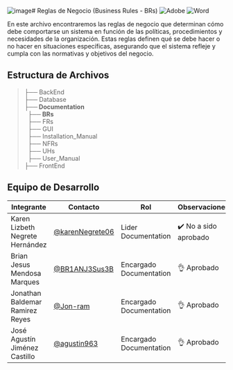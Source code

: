 ![image](https://github.com/user-attachments/assets/eeabf973-fbd2-40d3-a891-d4550777cf60)# Reglas de Negocio (Business Rules - BRs) ![Adobe](https://img.shields.io/badge/adobe-%23FF0000.svg?style=for-the-badge&logo=adobe&logoColor=white) ![Word](https://img.shields.io/badge/Microsoft_Word-2B579A?style=for-the-badge&logo=microsoft-word&logoColor=white)


En este archivo encontraremos las reglas de negocio que determinan cómo debe comportarse un sistema en función de las políticas, procedimientos y necesidades de la organización. Estas reglas definen qué se debe hacer o no hacer en situaciones específicas, asegurando que el sistema refleje y cumpla con las normativas y objetivos del negocio.

## Estructura de Archivos

>├── BackEnd <br>
>├── Database <br>
>**├── Documentation** <br>
>&nbsp;&nbsp;**├── BRs** <br>
>&nbsp;&nbsp;├── FRs <br>
>&nbsp;&nbsp;├── GUI <br>
>&nbsp;&nbsp;├── Installation_Manual <br>
>&nbsp;&nbsp;├── NFRs  <br>
>&nbsp;&nbsp;├── UHs  <br>
>&nbsp;&nbsp;├── User_Manual  <br>
>├── FrontEnd   <br>



## Equipo de Desarrollo
|Integrante|Contacto|Rol|Observaciones|
|----------|-------|---|-------------|
| Karen Lizbeth Negrete Hernández|[@karenNegrete06](https://github.com/karenNegrete06)|Lider Documentation|✔️ No a sido aprobado
| Brian Jesus Mendosa Marques|[@BR1ANJ3Sus3B](https://github.com/BR1ANJ3Sus3B)|Encargado Documentation|👌 Aprobado
| Jonathan Baldemar Ramirez Reyes|[@Jon-ram](https://github.com/Jon-ram)|Encargado Documentation|👌 Aprobado
| José Agustín Jiménez Castillo|[@agustin963](https://github.com/agustin963)|Encargado Documentation|👌 Aprobado
